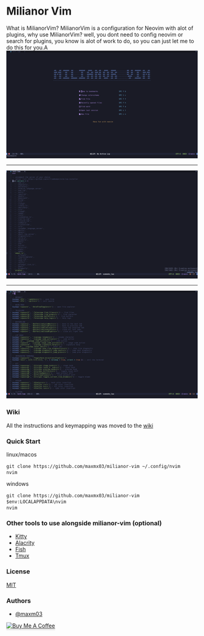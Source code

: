 # Milianor Vim

What is MilianorVim? MilianorVim is a configuration for Neovim with alot of plugins, why use MilianorVim? 
well, you dont need to config neovim or search for plugins, you know is alot of work to do, so you can just let me to do this for you.A
<img src="./screenshots/1.png" />
<hr />
<img src="./screenshots/2.png" />
<hr />
<img src="./screenshots/3.png" />

### Wiki

All the instructions and keymapping was moved to the [wiki](https://github.com/maxmx03/milianor-vim/wiki)

### Quick Start

linux/macos

```
git clone https://github.com/maxmx03/milianor-vim ~/.config/nvim
nvim
```

windows

```
git clone https://github.com/maxmx03/milianor-vim $env:LOCALAPPDATA\nvim
nvim
```

### Other tools to use alongside milianor-vim (optional)

- [Kitty](https://sw.kovidgoyal.net/kitty/)
- [Alacrity](https://github.com/alacritty/alacritty)
- [Fish](https://fishshell.com/)
- [Tmux](https://github.com/tmux/tmux)

### License

[MIT](https://choosealicense.com/licenses/mit/)

### Authors

- [@maxm03](https://github.com/maxmx03)

<a href="https://www.buymeacoffee.com/milianor" target="_blank"><img src="https://www.buymeacoffee.com/assets/img/custom_images/orange_img.png" alt="Buy Me A Coffee" style="height: 41px !important;width: 174px !important;box-shadow: 0px 3px 2px 0px rgba(190, 190, 190, 0.5) !important;-webkit-box-shadow: 0px 3px 2px 0px rgba(190, 190, 190, 0.5) !important;" ></a>
